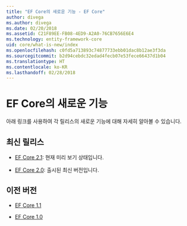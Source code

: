 ```yaml
---
title: "EF Core의 새로운 기능 - EF Core"
author: divega
ms.author: divega
ms.date: 02/20/2018
ms.assetid: C21F89EE-FB08-4ED9-A2A0-76CB7656E6E4
ms.technology: entity-framework-core
uid: core/what-is-new/index
ms.openlocfilehash: c0fd5a713893c74877733ebb01dac8b12ae3f3da
ms.sourcegitcommit: b2d94cebdc32edad4fecb07e53fece66437d1b04
ms.translationtype: HT
ms.contentlocale: ko-KR
ms.lasthandoff: 02/28/2018
---
```

# <a name="what-is-new-in-ef-core"></a>EF Core의 새로운 기능

아래 링크를 사용하여 각 릴리스의 새로운 기능에 대해 자세히 알아볼 수 있습니다.

## <a name="recent-releases"></a>최신 릴리스

- [EF Core 2.1](xref:core/what-is-new/ef-core-2.1): 현재 미리 보기 상태입니다.

- [EF Core 2.0](xref:core/what-is-new/ef-core-2.0): 출시된 최신 버전입니다.

## <a name="past-versions"></a>이전 버전

- [EF Core 1.1](xref:core/what-is-new/ef-core-1.1)

- [EF Core 1.0](xref:core/what-is-new/ef-core-1.0)
